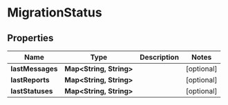 

# MigrationStatus


## Properties

| Name | Type | Description | Notes |
|------------ | ------------- | ------------- | -------------|
|**lastMessages** | **Map&lt;String, String&gt;** |  |  [optional] |
|**lastReports** | **Map&lt;String, String&gt;** |  |  [optional] |
|**lastStatuses** | **Map&lt;String, String&gt;** |  |  [optional] |



